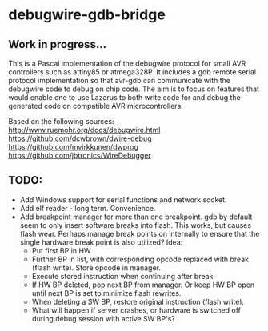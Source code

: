 # debugwire-gdb-bridge
## Work in progress...
This is a Pascal implementation of the debugwire protocol for small AVR controllers such as attiny85 or atmega328P. It includes a gdb remote serial protocol implementation so that avr-gdb can communicate with the debugwire code to debug on chip code. The aim is to focus on features that would enable one to use Lazarus to both write code for and debug the generated code on compatible AVR microcontrollers.

Based on the following sources:  
http://www.ruemohr.org/docs/debugwire.html  
https://github.com/dcwbrown/dwire-debug  
https://github.com/mvirkkunen/dwprog  
https://github.com/jbtronics/WireDebugger  

## TODO:
* Add Windows support for serial functions and network socket.
* Add elf reader - long term. Convenience.
* Add breakpoint manager for more than one breakpoint. gdb by default seem to only insert software breaks into flash.  This works, but causes flash wear.  Perhaps manage break points on internally to ensure that the single hardware break point is also utilized?
Idea:
  * Put first BP in HW
  * Further BP in list, with corresponding opcode replaced with break (flash write). Store opcode in manager.
  * Execute stored instruction when continuing after break.
  * If HW BP deleted, pop next BP from manager. Or keep HW BP open until next BP is set to minimize flash rewrites.
  * When deleting a SW BP, restore original instruction (flash write).
  * What will happen if server crashes, or hardware is switched off during debug session with active SW BP's?
